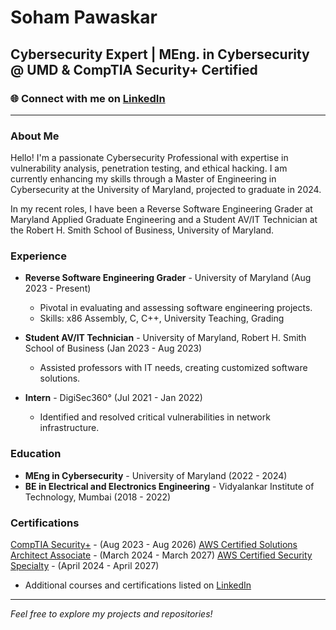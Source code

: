 # Soham Pawaskar

## Cybersecurity Expert | MEng. in Cybersecurity @ UMD & CompTIA Security+ Certified

### 🌐 Connect with me on [LinkedIn](https://www.linkedin.com/in/soham-pawaskar/)

---

### About Me
Hello! I'm a passionate Cybersecurity Professional with expertise in vulnerability analysis, penetration testing, and ethical hacking. I am currently enhancing my skills through a Master of Engineering in Cybersecurity at the University of Maryland, projected to graduate in 2024.

In my recent roles, I have been a Reverse Software Engineering Grader at Maryland Applied Graduate Engineering and a Student AV/IT Technician at the Robert H. Smith School of Business, University of Maryland.

### Experience
- **Reverse Software Engineering Grader** - University of Maryland (Aug 2023 - Present)
  - Pivotal in evaluating and assessing software engineering projects.
  - Skills: x86 Assembly, C, C++, University Teaching, Grading

- **Student AV/IT Technician** - University of Maryland, Robert H. Smith School of Business (Jan 2023 - Aug 2023)
  - Assisted professors with IT needs, creating customized software solutions.

- **Intern** - DigiSec360° (Jul 2021 - Jan 2022)
  - Identified and resolved critical vulnerabilities in network infrastructure.

### Education
- **MEng in Cybersecurity** - University of Maryland (2022 - 2024)
- **BE in Electrical and Electronics Engineering** - Vidyalankar Institute of Technology, Mumbai (2018 - 2022)

### Certifications
[CompTIA Security+](https://www.credly.com/badges/2e1ff058-9449-4794-bb97-7a077fd7675a/public_url) - (Aug 2023 - Aug 2026)
[AWS Certified Solutions Architect Associate](https://www.credly.com/earner/earned/badge/1fb407f4-a052-4d7c-ad8f-589f840f5402) - (March 2024 - March 2027)
[AWS Certified Security Specialty](https://www.credly.com/earner/earned/badge/b4305c4c-3161-4dfe-b624-a878ebb95dc9) - (April 2024 - April 2027)
- Additional courses and certifications listed on [LinkedIn](https://www.linkedin.com/in/soham-pawaskar/)

---

*Feel free to explore my projects and repositories!*

<!--
**Sohamisaniceguy/Sohamisaniceguy** is a ✨ _special_ ✨ repository because its `README.md` (this file) appears on your GitHub profile.

Here are some ideas to get you started:

- 🔭 I’m currently working on ...
- 🌱 I’m currently learning ...
- 👯 I’m looking to collaborate on ...
- 🤔 I’m looking for help with ...
- 💬 Ask me about ...
- 📫 How to reach me: ...
- 😄 Pronouns: ...
- ⚡ Fun fact: ...
-->
